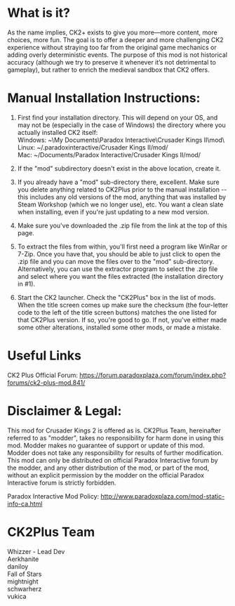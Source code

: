 What is it?
===============================================================================
As the name implies, CK2+ exists to give you more—more content, more choices, more fun.
The goal is to offer a deeper and more challenging CK2 experience without straying too far from the original game mechanics or adding overly deterministic events.
The purpose of this mod is not historical accuracy (although we try to preserve it whenever it’s not detrimental to gameplay), but rather to enrich the medieval sandbox that CK2 offers.

Manual Installation Instructions:
===============================================================================
1) First find your installation directory. This will depend on your OS, and may not be (especially in the case of Windows) the directory where you actually installed CK2 itself:  
Windows: ~\My Documents\Paradox Interactive\Crusader Kings II\mod\\  
Linux: ~/.paradoxinteractive/Crusader Kings II/mod/  
Mac: ~/Documents/Paradox Interactive/Crusader Kings II/mod/
2) If the "mod" subdirectory doesn't exist in the above location, create it.

3) If you already have a "mod" sub-directory there, excellent. Make sure you delete anything related to CK2Plus prior to the manual installation -- this includes any old versions of the mod, anything that was installed by Steam Workshop (which we no longer use), etc. You want a clean slate when installing, even if you're just updating to a new mod version.

4) Make sure you've downloaded the .zip file from the link at the top of this page.

5) To extract the files from within, you'll first need a program like WinRar or 7-Zip. Once you have that, you should be able to just click to open the .zip file and you can move the files over to the "mod" sub-directory. Alternatively, you can use the extractor program to select the .zip file and select where you want the files extracted (the installation directory in #1).

6) Start the CK2 launcher. Check the "CK2Plus" box in the list of mods. When the title screen comes up make sure the checksum (the four-letter code to the left of the title screen buttons) matches the one listed for that CK2Plus version. If so, you're good to go. If not, you've either made some other alterations, installed some other mods, or made a mistake.

Useful Links
===============================================================================
CK2 Plus Official Forum: https://forum.paradoxplaza.com/forum/index.php?forums/ck2-plus-mod.841/

Disclaimer & Legal:
===============================================================================
This mod for Crusader Kings 2 is offered as is. CK2Plus Team, hereinafter referred to as "modder", takes no responsibility for harm done in using this mod.
Modder makes no guarantee of support or update of this mod. Modder does not take any responsibility for results of further modification.
This mod can only be distributed on official Paradox Interactive forum by the modder, and any other distribution of the mod, or part of the mod, without an explicit permission by the modder on the official Paradox Interactive forum is strictly forbidden.

Paradox Interactive Mod Policy: http://www.paradoxplaza.com/mod-static-info-ca.html

CK2Plus Team
===============================================================================
Whizzer - Lead Dev  
Aerkhanite  
daniloy  
Fall of Stars  
mightnight  
schwarherz  
vukica  